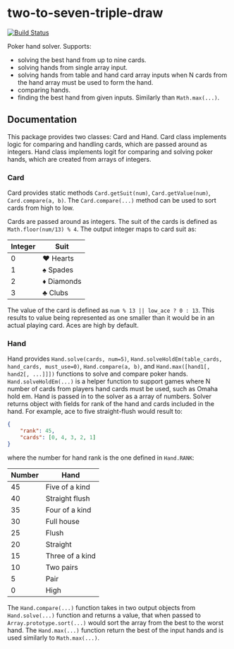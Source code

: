 # two-to-seven-triple-draw

[![Build Status](https://travis-ci.org/kangasta/two-to-seven-triple-draw.svg?branch=master)](https://travis-ci.org/kangasta/two-to-seven-triple-draw)

Poker hand solver. Supports:
- solving the best hand from up to nine cards.
- solving hands from single array input.
- solving hands from table and hand card array inputs when N cards from the hand array must be used to form the hand.
- comparing hands.
- finding the best hand from given inputs. Similarly than `Math.max(...)`.

## Documentation

This package provides two classes: Card and Hand. Card class implements logic for comparing and handling cards, which are passed around as integers. Hand class implements logit for comparing and solving poker hands, which are created from arrays of integers.

### Card

Card provides static methods `Card.getSuit(num)`, `Card.getValue(num)`, `Card.compare(a, b)`. The `Card.compare(...)` method can be used to sort cards from high to low.

Cards are passed around as integers. The suit of the cards is defined as `Math.floor(num/13) % 4`. The output integer maps to card suit as:

Integer | Suit
------- | -------
   0    |  ♥ Hearts
   1    |  ♠ Spades
   2    |  ♦ Diamonds
   3    |  ♣ Clubs

The value of the card is defined as `num % 13 || low_ace ? 0 : 13`. This results to value being represented as one smaller than it would be in an actual playing card. Aces are high by default.

### Hand

Hand provides `Hand.solve(cards, num=5)`, `Hand.solveHoldEm(table_cards, hand_cards, must_use=0)`, `Hand.compare(a, b)`, and `Hand.max([hand1[, hand2[, ...]]])` functions to solve and compare poker hands. `Hand.solveHoldEm(...)` is a helper function to support games where N number of cards from players hand cards must be used, such as Omaha hold em. Hand is passed in to the solver as a array of numbers. Solver returns object with fields for rank of the hand and cards included in the hand. For example, ace to five straight-flush would result to:

```json
{
	"rank": 45,
	"cards": [0, 4, 3, 2, 1]
}
```

where the number for hand rank is the one defined in `Hand.RANK`:

Number | Hand
------ | ------------
   45  |  Five of a kind
   40  |  Straight flush
   35  |  Four of a kind
   30  |  Full house
   25  |  Flush
   20  |  Straight
   15  |  Three of a kind
   10  |  Two pairs
   5   |  Pair
   0   |  High

The `Hand.compare(...)` function takes in two output objects from `Hand.solve(...)` function and returns a value, that when passed to `Array.prototype.sort(...)` would sort the array from the best to the worst hand. The `Hand.max(...)` function return the best of the input hands and is used similarly to `Math.max(...)`.
